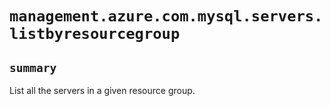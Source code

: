 # `management.azure.com.mysql.servers.listbyresourcegroup`

## `summary`
List all the servers in a given resource group.


